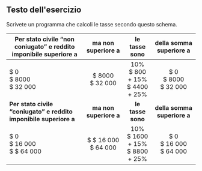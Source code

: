 ## Testo dell'esercizio

[//]: # (TODO: fix table)

Scrivete un programma che calcoli le tasse secondo questo schema. 

| Per stato civile “non coniugato” e reddito imponibile superiore a |      ma non superiore a      |             le tasse sono             |    della somma superiore a    |
|-------------------------------------------------------------------|:----------------------------:|:-------------------------------------:|:-----------------------------:|
| $ 0<br/>$ 8000<br/>$ 32 000                                       |   $ 8000<br/>$ 32 000<br/>   | 10%<br/>$ 800 + 15%<br/>$ 4400 + 25%  |  $ 0<br/>$ 8000<br/>$ 32 000  |
| **Per stato civile “coniugato” e reddito imponibile superiore a** |    **ma non superiore a**    |           **le tasse sono**           |  **della somma superiore a**  |
| $ 0<br/>$ 16 000<br/>$ $ 64 000                                   | $ $ 16 000<br/>$ 64 000<br/> | 10%<br/>$ 1600 + 15%<br/>$ 8800 + 25% | $ 0<br/>$ 16 000<br/>$ 64 000 |

